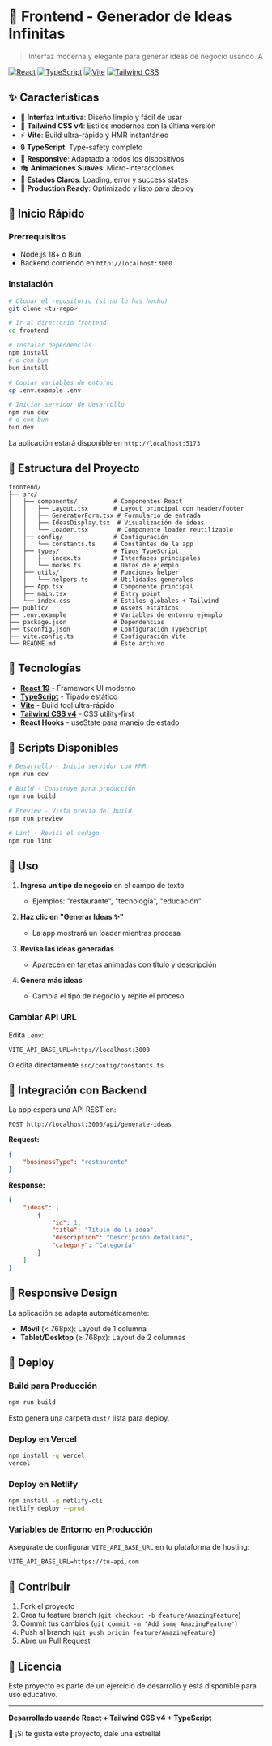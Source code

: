 # 🎨 Frontend - Generador de Ideas Infinitas

> Interfaz moderna y elegante para generar ideas de negocio usando IA

[![React](https://img.shields.io/badge/React-19.1.1-61dafb?logo=react)](https://react.dev)
[![TypeScript](https://img.shields.io/badge/TypeScript-5.9.3-3178c6?logo=typescript)](https://www.typescriptlang.org)
[![Vite](https://img.shields.io/badge/Vite-7.1.7-646cff?logo=vite)](https://vitejs.dev)
[![Tailwind CSS](https://img.shields.io/badge/Tailwind_CSS-4.1.14-38bdf8?logo=tailwindcss)](https://tailwindcss.com)

## ✨ Características

-   🎯 **Interfaz Intuitiva**: Diseño limpio y fácil de usar
-   🎨 **Tailwind CSS v4**: Estilos modernos con la última versión
-   ⚡ **Vite**: Build ultra-rápido y HMR instantáneo
-   🔒 **TypeScript**: Type-safety completo
-   📱 **Responsive**: Adaptado a todos los dispositivos
-   🎭 **Animaciones Suaves**: Micro-interacciones
-   🌈 **Estados Claros**: Loading, error y success states
-   🚀 **Production Ready**: Optimizado y listo para deploy

## 🚀 Inicio Rápido

### Prerrequisitos

-   Node.js 18+ o Bun
-   Backend corriendo en `http://localhost:3000`

### Instalación

```bash
# Clonar el repositorio (si no lo has hecho)
git clone <tu-repo>

# Ir al directorio frontend
cd frontend

# Instalar dependencias
npm install
# o con bun
bun install

# Copiar variables de entorno
cp .env.example .env

# Iniciar servidor de desarrollo
npm run dev
# o con bun
bun dev
```

La aplicación estará disponible en `http://localhost:5173`

## 📁 Estructura del Proyecto

```
frontend/
├── src/
│   ├── components/          # Componentes React
│   │   ├── Layout.tsx       # Layout principal con header/footer
│   │   ├── GeneratorForm.tsx # Formulario de entrada
│   │   ├── IdeasDisplay.tsx  # Visualización de ideas
│   │   └── Loader.tsx        # Componente loader reutilizable
│   ├── config/              # Configuración
│   │   └── constants.ts     # Constantes de la app
│   ├── types/               # Tipos TypeScript
│   │   ├── index.ts         # Interfaces principales
│   │   └── mocks.ts         # Datos de ejemplo
│   ├── utils/               # Funciones helper
│   │   └── helpers.ts       # Utilidades generales
│   ├── App.tsx              # Componente principal
│   ├── main.tsx             # Entry point
│   └── index.css            # Estilos globales + Tailwind
├── public/                  # Assets estáticos
├── .env.example             # Variables de entorno ejemplo
├── package.json             # Dependencias
├── tsconfig.json            # Configuración TypeScript
├── vite.config.ts           # Configuración Vite
└── README.md                # Este archivo
```

## 🎨 Tecnologías

-   **[React 19](https://react.dev)** - Framework UI moderno
-   **[TypeScript](https://www.typescriptlang.org)** - Tipado estático
-   **[Vite](https://vitejs.dev)** - Build tool ultra-rápido
-   **[Tailwind CSS v4](https://tailwindcss.com)** - CSS utility-first
-   **React Hooks** - useState para manejo de estado

## 📜 Scripts Disponibles

```bash
# Desarrollo - Inicia servidor con HMR
npm run dev

# Build - Construye para producción
npm run build

# Preview - Vista previa del build
npm run preview

# Lint - Revisa el código
npm run lint
```

## 🎯 Uso

1. **Ingresa un tipo de negocio** en el campo de texto

    - Ejemplos: "restaurante", "tecnología", "educación"

2. **Haz clic en "Generar Ideas ✨"**

    - La app mostrará un loader mientras procesa

3. **Revisa las ideas generadas**

    - Aparecen en tarjetas animadas con título y descripción

4. **Genera más ideas**
    - Cambia el tipo de negocio y repite el proceso

### Cambiar API URL

Edita `.env`:

```env
VITE_API_BASE_URL=http://localhost:3000
```

O edita directamente `src/config/constants.ts`

## 🔌 Integración con Backend

La app espera una API REST en:

```
POST http://localhost:3000/api/generate-ideas
```

**Request:**

```json
{
	"businessType": "restaurante"
}
```

**Response:**

```json
{
	"ideas": [
		{
			"id": 1,
			"title": "Título de la idea",
			"description": "Descripción detallada",
			"category": "Categoría"
		}
	]
}
```

## 📱 Responsive Design

La aplicación se adapta automáticamente:

-   **Móvil** (< 768px): Layout de 1 columna
-   **Tablet/Desktop** (≥ 768px): Layout de 2 columnas

## 🚀 Deploy

### Build para Producción

```bash
npm run build
```

Esto genera una carpeta `dist/` lista para deploy.

### Deploy en Vercel

```bash
npm install -g vercel
vercel
```

### Deploy en Netlify

```bash
npm install -g netlify-cli
netlify deploy --prod
```

### Variables de Entorno en Producción

Asegúrate de configurar `VITE_API_BASE_URL` en tu plataforma de hosting:

```
VITE_API_BASE_URL=https://tu-api.com
```

## 🤝 Contribuir

1. Fork el proyecto
2. Crea tu feature branch (`git checkout -b feature/AmazingFeature`)
3. Commit tus cambios (`git commit -m 'Add some AmazingFeature'`)
4. Push al branch (`git push origin feature/AmazingFeature`)
5. Abre un Pull Request

## 📝 Licencia

Este proyecto es parte de un ejercicio de desarrollo y está disponible para uso educativo.

---

**Desarrollado usando React + Tailwind CSS v4 + TypeScript**

🌟 ¡Si te gusta este proyecto, dale una estrella!
